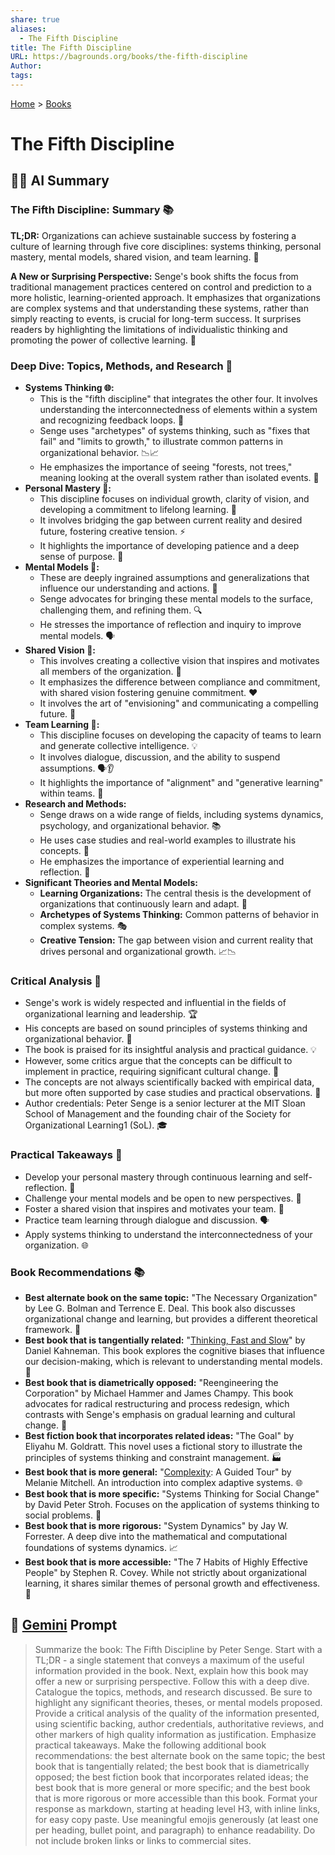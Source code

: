 ```yaml
---
share: true
aliases:
  - The Fifth Discipline
title: The Fifth Discipline
URL: https://bagrounds.org/books/the-fifth-discipline
Author: 
tags: 
---
```

[Home](../index.md) > [Books](./index.md)  
# The Fifth Discipline  
## 🤖💬 AI Summary  
### The Fifth Discipline: Summary 📚  
**TL;DR:** Organizations can achieve sustainable success by fostering a culture of learning through five core disciplines: systems thinking, personal mastery, mental models, shared vision, and team learning. 🤝  
  
**A New or Surprising Perspective:** Senge's book shifts the focus from traditional management practices centered on control and prediction to a more holistic, learning-oriented approach. It emphasizes that organizations are complex systems and that understanding these systems, rather than simply reacting to events, is crucial for long-term success. It surprises readers by highlighting the limitations of individualistic thinking and promoting the power of collective learning. 🤯  
  
### Deep Dive: Topics, Methods, and Research 🔬  
- **Systems Thinking 🌐:**  
    - This is the "fifth discipline" that integrates the other four. It involves understanding the interconnectedness of elements within a system and recognizing feedback loops. 🔄  
    - Senge uses "archetypes" of systems thinking, such as "fixes that fail" and "limits to growth," to illustrate common patterns in organizational behavior. 📉📈  
    - He emphasizes the importance of seeing "forests, not trees," meaning looking at the overall system rather than isolated events. 🌳  
- **Personal Mastery 🧘:**  
    - This discipline focuses on individual growth, clarity of vision, and developing a commitment to lifelong learning. 🧠  
    - It involves bridging the gap between current reality and desired future, fostering creative tension. ⚡  
    - It highlights the importance of developing patience and a deep sense of purpose. 🎯  
- **Mental Models 💭:**  
    - These are deeply ingrained assumptions and generalizations that influence our understanding and actions. 🧐  
    - Senge advocates for bringing these mental models to the surface, challenging them, and refining them. 🔍  
    - He stresses the importance of reflection and inquiry to improve mental models. 🗣️  
- **Shared Vision 🤝:**  
    - This involves creating a collective vision that inspires and motivates all members of the organization. 🌟  
    - It emphasizes the difference between compliance and commitment, with shared vision fostering genuine commitment. ❤️  
    - It involves the art of "envisioning" and communicating a compelling future. 🎨  
- **Team Learning 👥:**  
    - This discipline focuses on developing the capacity of teams to learn and generate collective intelligence. 💡  
    - It involves dialogue, discussion, and the ability to suspend assumptions. 🗣️👂  
    - It highlights the importance of "alignment" and "generative learning" within teams. 🚀  
- **Research and Methods:**  
    - Senge draws on a wide range of fields, including systems dynamics, psychology, and organizational behavior. 📚  
    - He uses case studies and real-world examples to illustrate his concepts. 💼  
    - He emphasizes the importance of experiential learning and reflection. 🔄  
- **Significant Theories and Mental Models:**  
    - **Learning Organizations:** The central thesis is the development of organizations that continuously learn and adapt. 🏫  
    - **Archetypes of Systems Thinking:** Common patterns of behavior in complex systems. 🎭  
    - **Creative Tension:** The gap between vision and current reality that drives personal and organizational growth. 📈📉  
  
### Critical Analysis 🧐  
- Senge's work is widely respected and influential in the fields of organizational learning and leadership. 🏆  
- His concepts are based on sound principles of systems thinking and organizational behavior. 🧠  
- The book is praised for its insightful analysis and practical guidance. 💡  
- However, some critics argue that the concepts can be difficult to implement in practice, requiring significant cultural change. 🚧  
- The concepts are not always scientifically backed with empirical data, but more often supported by case studies and practical observations. 📝  
- Author credentials: Peter Senge is a senior lecturer at the MIT Sloan School of Management and the founding chair of the Society for Organizational Learning1 (SoL). 🎓  
  
### Practical Takeaways 💼  
- Develop your personal mastery through continuous learning and self-reflection. 🧘  
- Challenge your mental models and be open to new perspectives. 💭  
- Foster a shared vision that inspires and motivates your team. 🤝  
- Practice team learning through dialogue and discussion. 🗣️  
- Apply systems thinking to understand the interconnectedness of your organization. 🌐  
  
### Book Recommendations 📚  
- **Best alternate book on the same topic:** "The Necessary Organization" by Lee G. Bolman and Terrence E. Deal. This book also discusses organizational change and learning, but provides a different theoretical framework. 🔄  
- **Best book that is tangentially related:** "[Thinking, Fast and Slow](./thinking-fast-and-slow.md)" by Daniel Kahneman. This book explores the cognitive biases that influence our decision-making, which is relevant to understanding mental models. 🧠  
- **Best book that is diametrically opposed:** "Reengineering the Corporation" by Michael Hammer and James Champy. This book advocates for radical restructuring and process redesign, which contrasts with Senge's emphasis on gradual learning and cultural change. 🔨  
- **Best fiction book that incorporates related ideas:** "The Goal" by Eliyahu M. Goldratt. This novel uses a fictional story to illustrate the principles of systems thinking and constraint management. 🏭  
- **Best book that is more general:** "[Complexity](./complexity.md): A Guided Tour" by Melanie Mitchell. An introduction into complex adaptive systems. 🌐  
- **Best book that is more specific:** "Systems Thinking for Social Change" by David Peter Stroh. Focuses on the application of systems thinking to social problems. 🤝  
- **Best book that is more rigorous:** "System Dynamics" by Jay W. Forrester. A deep dive into the mathematical and computational foundations of systems dynamics. 📈  
- **Best book that is more accessible:** "The 7 Habits of Highly Effective People" by Stephen R. Covey. While not strictly about organizational learning, it shares similar themes of personal growth and effectiveness. 🔑  
  
## 💬 [Gemini](https://gemini.google.com) Prompt  
> Summarize the book: The Fifth Discipline by Peter Senge. Start with a TL;DR - a single statement that conveys a maximum of the useful information provided in the book. Next, explain how this book may offer a new or surprising perspective. Follow this with a deep dive. Catalogue the topics, methods, and research discussed. Be sure to highlight any significant theories, theses, or mental models proposed. Provide a critical analysis of the quality of the information presented, using scientific backing, author credentials, authoritative reviews, and other markers of high quality information as justification. Emphasize practical takeaways. Make the following additional book recommendations: the best alternate book on the same topic; the best book that is tangentially related; the best book that is diametrically opposed; the best fiction book that incorporates related ideas; the best book that is more general or more specific; and the best book that is more rigorous or more accessible than this book. Format your response as markdown, starting at heading level H3, with inline links, for easy copy paste. Use meaningful emojis generously (at least one per heading, bullet point, and paragraph) to enhance readability. Do not include broken links or links to commercial sites.  
